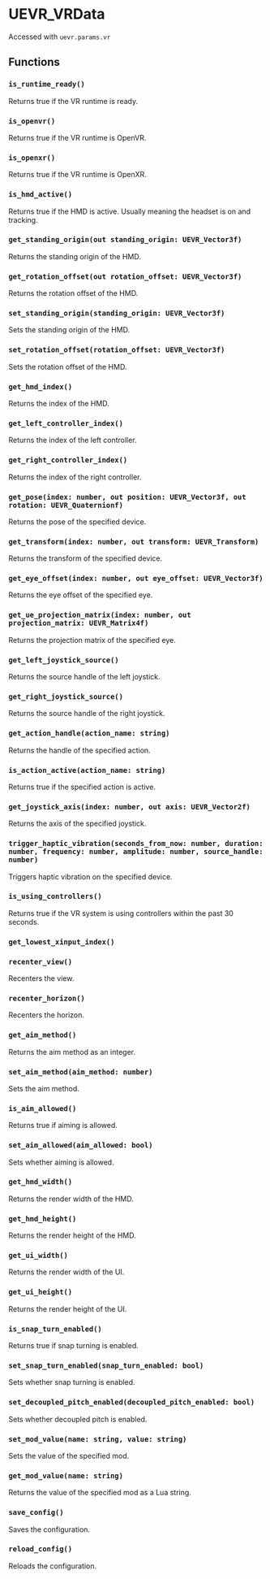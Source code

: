 # UEVR_VRData

Accessed with `uevr.params.vr`

## Functions

### `is_runtime_ready()`

Returns true if the VR runtime is ready.

### `is_openvr()`

Returns true if the VR runtime is OpenVR.

### `is_openxr()`

Returns true if the VR runtime is OpenXR.

### `is_hmd_active()`

Returns true if the HMD is active. Usually meaning the headset is on and tracking.

### `get_standing_origin(out standing_origin: UEVR_Vector3f)`

Returns the standing origin of the HMD.

### `get_rotation_offset(out rotation_offset: UEVR_Vector3f)`

Returns the rotation offset of the HMD.

### `set_standing_origin(standing_origin: UEVR_Vector3f)`

Sets the standing origin of the HMD.

### `set_rotation_offset(rotation_offset: UEVR_Vector3f)`

Sets the rotation offset of the HMD.

### `get_hmd_index()`

Returns the index of the HMD.

### `get_left_controller_index()`

Returns the index of the left controller.

### `get_right_controller_index()`

Returns the index of the right controller.

### `get_pose(index: number, out position: UEVR_Vector3f, out rotation: UEVR_Quaternionf)`

Returns the pose of the specified device.

### `get_transform(index: number, out transform: UEVR_Transform)`

Returns the transform of the specified device.

### `get_eye_offset(index: number, out eye_offset: UEVR_Vector3f)`

Returns the eye offset of the specified eye.

### `get_ue_projection_matrix(index: number, out projection_matrix: UEVR_Matrix4f)`

Returns the projection matrix of the specified eye.

### `get_left_joystick_source()`

Returns the source handle of the left joystick.

### `get_right_joystick_source()`

Returns the source handle of the right joystick.

### `get_action_handle(action_name: string)`

Returns the handle of the specified action.

### `is_action_active(action_name: string)`

Returns true if the specified action is active.

### `get_joystick_axis(index: number, out axis: UEVR_Vector2f)`

Returns the axis of the specified joystick.

### `trigger_haptic_vibration(seconds_from_now: number, duration: number, frequency: number, amplitude: number, source_handle: number)`

Triggers haptic vibration on the specified device.

### `is_using_controllers()`

Returns true if the VR system is using controllers within the past 30 seconds.

### `get_lowest_xinput_index()`

### `recenter_view()`

Recenters the view.

### `recenter_horizon()`

Recenters the horizon.

### `get_aim_method()`

Returns the aim method as an integer.

### `set_aim_method(aim_method: number)`

Sets the aim method.

### `is_aim_allowed()`

Returns true if aiming is allowed.

### `set_aim_allowed(aim_allowed: bool)`

Sets whether aiming is allowed.

### `get_hmd_width()`

Returns the render width of the HMD.

### `get_hmd_height()`

Returns the render height of the HMD.

### `get_ui_width()`

Returns the render width of the UI.

### `get_ui_height()`

Returns the render height of the UI.

### `is_snap_turn_enabled()`

Returns true if snap turning is enabled.

### `set_snap_turn_enabled(snap_turn_enabled: bool)`

Sets whether snap turning is enabled.

### `set_decoupled_pitch_enabled(decoupled_pitch_enabled: bool)`

Sets whether decoupled pitch is enabled.

### `set_mod_value(name: string, value: string)`

Sets the value of the specified mod.

### `get_mod_value(name: string)`

Returns the value of the specified mod as a Lua string.

### `save_config()`

Saves the configuration.

### `reload_config()`

Reloads the configuration.

